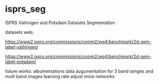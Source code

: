 # isprs_seg
ISPRS Vaihingen and Potsdam Datasets Segmentation

datasets web: 

https://www2.isprs.org/commissions/comm2/wg4/benchmark/2d-sem-label-vaihingen/

https://www2.isprs.org/commissions/comm2/wg4/benchmark/2d-sem-label-potsdam/

future works:
albumentations data augumentation for 3 band iamges and multi band images
learning rate adjust
more networks
